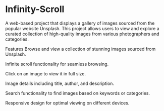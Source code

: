 # Infinity-Scroll
A web-based project that displays a gallery of images sourced from the popular website Unsplash. This project allows users to view and explore a curated collection of high-quality images from various photographers and categories.

Features
Browse and view a collection of stunning images sourced from Unsplash.

Infinite scroll functionality for seamless browsing.

Click on an image to view it in full size.

Image details including title, author, and description.

Search functionality to find images based on keywords or categories.

Responsive design for optimal viewing on different devices.

